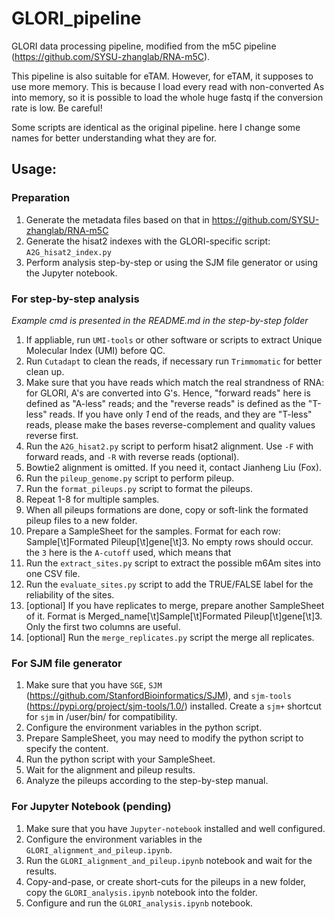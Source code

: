 # GLORI_pipeline

GLORI data processing pipeline, modified from the m5C pipeline (https://github.com/SYSU-zhanglab/RNA-m5C). 

This pipeline is also suitable for eTAM. However, for eTAM, it supposes to use more memory. This is because I load every read with non-converted As into memory, so it is possible to load the whole huge fastq if the conversion rate is low. Be careful!

Some scripts are identical as the original pipeline. here I change some names for better understanding what they are for.

## Usage:

### Preparation

1. Generate the metadata files based on that in https://github.com/SYSU-zhanglab/RNA-m5C
2. Generate the hisat2 indexes with the GLORI-specific script: `A2G_hisat2_index.py`
3. Perform analysis step-by-step or using the SJM file generator or using the Jupyter notebook.

### For step-by-step analysis

*Example cmd is presented in the README.md in the step-by-step folder*

1. If appliable, run `UMI-tools` or other software or scripts to extract Unique Molecular Index (UMI) before QC.
2. Run `Cutadapt` to clean the reads, if necessary run `Trimmomatic` for better clean up.
3. Make sure that you have reads which match the real strandness of RNA: for GLORI, A's are converted into G's. Hence, "forward reads" here is defined as "A-less" reads; and the "reverse reads" is defined as the "T-less" reads. If you have only *1* end of the reads, and they are "T-less" reads, please make the bases reverse-complement and quality values reverse first.
4. Run the `A2G_hisat2.py` script to perform hisat2 alignment. Use `-F` with forward reads, and `-R` with reverse reads (optional). 
5. Bowtie2 alignment is omitted. If you need it, contact Jianheng Liu (Fox).
6. Run the `pileup_genome.py` script to perform pileup.
7. Run the `format_pileups.py` script to format the pileups.
8. Repeat 1-8 for multiple samples.
9. When all pileups formations are done, copy or soft-link the formated pileup files to a new folder.
10. Prepare a SampleSheet for the samples. Format for each row: Sample[\t]Formated Pileup[\t]gene[\t]3. No empty rows should occur. the `3` here is the `A-cutoff` used, which means that 
10. Run the `extract_sites.py` script to extract the possible m6Am sites into one CSV file.
11. Run the `evaluate_sites.py` script to add the TRUE/FALSE label for the reliability of the sites.
12. [optional] If you have replicates to merge, prepare another SampleSheet of it. Format is  Merged_name[\t]Sample[\t]Formated Pileup[\t]gene[\t]3. Only the first two columns are useful.
13. [optional] Run the `merge_replicates.py` script the merge all replicates.

### For SJM file generator

1. Make sure that you have `SGE`, `SJM` (https://github.com/StanfordBioinformatics/SJM), and `sjm-tools` (https://pypi.org/project/sjm-tools/1.0/) installed. Create a `sjm+` shortcut for `sjm` in /user/bin/ for compatibility.
2. Configure the environment variables in the python script.
3. Prepare SampleSheet, you may need to modify the python script to specify the content.
4. Run the python script with your SampleSheet.
5. Wait for the alignment and pileup results.
6. Analyze the pileups according to the step-by-step manual.

### For Jupyter Notebook (pending)

1. Make sure that you have `Jupyter-notebook` installed and well configured.
2. Configure the environment variables in the `GLORI_alignment_and_pileup.ipynb`.
3. Run the `GLORI_alignment_and_pileup.ipynb` notebook and wait for the results.
4. Copy-and-pase, or create short-cuts for the pileups in a new folder, copy the `GLORI_analysis.ipynb` notebook into the folder.
5. Configure and run the `GLORI_analysis.ipynb` notebook.

